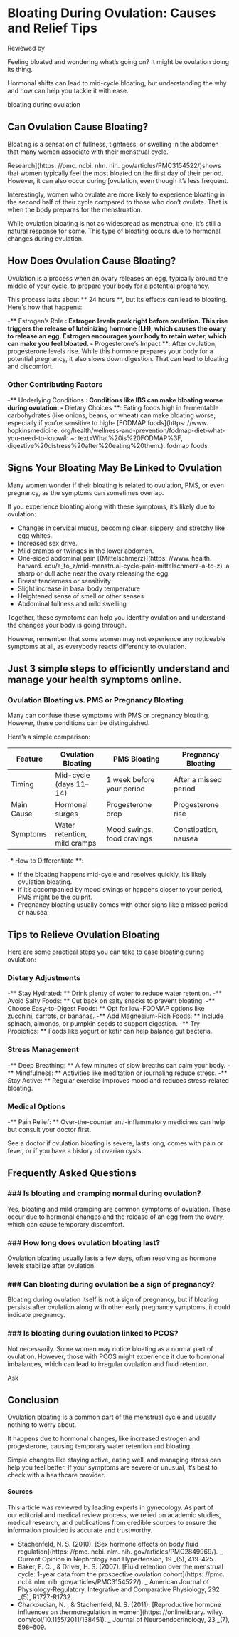 # Bloating During Ovulation: Causes and Relief Tips

Reviewed by

Feeling bloated and wondering what’s going on? It might be ovulation doing its thing.

Hormonal shifts can lead to mid-cycle bloating, but understanding the why and how can help you tackle it with ease.

bloating during ovulation
## Can Ovulation Cause Bloating?

Bloating is a sensation of fullness, tightness, or swelling in the abdomen that many women associate with their menstrual cycle.

Research](https: //pmc. ncbi. nlm. nih. gov/articles/PMC3154522/)shows that women typically feel the most bloated on the first day of their period. However, it can also occur during [ovulation, even though it’s less frequent.

Interestingly, women who ovulate are more likely to experience bloating in the second half of their cycle compared to those who don’t ovulate. That is when the body prepares for the menstruation.

While ovulation bloating is not as widespread as menstrual one, it’s still a natural response for some. This type of bloating occurs due to hormonal changes during ovulation.

## How Does Ovulation Cause Bloating?

Ovulation is a process when an ovary releases an egg, typically around the middle of your cycle, to prepare your body for a potential pregnancy.

This process lasts about ** 24 hours **, but its effects can lead to bloating. Here’s how that happens:

-** Estrogen’s Role **: Estrogen levels peak right before ovulation. This rise triggers the release of luteinizing hormone (LH), which causes the ovary to release an egg. Estrogen encourages your body to retain water, which can make you feel bloated.
-** Progesterone’s Impact **: After ovulation, progesterone levels rise. While this hormone prepares your body for a potential pregnancy, it also slows down digestion. That can lead to bloating and discomfort.

### Other Contributing Factors

-** Underlying Conditions **: Conditions like IBS can make bloating worse during ovulation.
-** Dietary Choices **: Eating foods high in fermentable carbohydrates (like onions, beans, or wheat) can make bloating worse, especially if you’re sensitive to high- [FODMAP foods](https: //www. hopkinsmedicine. org/health/wellness-and-prevention/fodmap-diet-what-you-need-to-know#: ~: text=What%20is%20FODMAP%3F, digestive%20distress%20after%20eating%20them.). fodmap foods
## Signs Your Bloating May Be Linked to Ovulation

Many women wonder if their bloating is related to ovulation, PMS, or even pregnancy, as the symptoms can sometimes overlap.

If you experience bloating along with these symptoms, it’s likely due to ovulation:

- Changes in cervical mucus, becoming clear, slippery, and stretchy like egg whites.
- Increased sex drive.
- Mild cramps or twinges in the lower abdomen.
- One-sided abdominal pain [(Mittelschmerz)](https: //www. health. harvard. edu/a_to_z/mid-menstrual-cycle-pain-mittelschmerz-a-to-z), a sharp or dull ache near the ovary releasing the egg.
- Breast tenderness or sensitivity
- Slight increase in basal body temperature
- Heightened sense of smell or other senses
- Abdominal fullness and mild swelling

Together, these symptoms can help you identify ovulation and understand the changes your body is going through.

However, remember that some women may not experience any noticeable symptoms at all, as everybody reacts differently to ovulation.

## Just 3 simple steps to efficiently understand and manage your health symptoms online.

### Ovulation Bloating vs. PMS or Pregnancy Bloating

Many can confuse these symptoms with PMS or pregnancy bloating. However, these conditions can be distinguished.

Here’s a simple comparison:

| Feature | Ovulation Bloating | PMS Bloating | Pregnancy Bloating |
| --- | --- | --- | --- |
| Timing | Mid-cycle<br> (days 11–14) | 1 week before your period | After a missed period |
| Main Cause | Hormonal surges | Progesterone drop | Progesterone rise |
| Symptoms | Water retention, <br> mild cramps | Mood swings, <br> food cravings | Constipation, nausea |

-* How to Differentiate **:

- If the bloating happens mid-cycle and resolves quickly, it’s likely ovulation bloating.
- If it’s accompanied by mood swings or happens closer to your period, PMS might be the culprit.
- Pregnancy bloating usually comes with other signs like a missed period or nausea.

## Tips to Relieve Ovulation Bloating

Here are some practical steps you can take to ease bloating during ovulation:

### Dietary Adjustments

-** Stay Hydrated: ** Drink plenty of water to reduce water retention.
-** Avoid Salty Foods: ** Cut back on salty snacks to prevent bloating.
-** Choose Easy-to-Digest Foods: ** Opt for low-FODMAP options like zucchini, carrots, or bananas.
-** Add Magnesium-Rich Foods: ** Include spinach, almonds, or pumpkin seeds to support digestion.
-** Try Probiotics: ** Foods like yogurt or kefir can help balance gut bacteria.

### Stress Management

-** Deep Breathing: ** A few minutes of slow breaths can calm your body.
-** Mindfulness: ** Activities like meditation or journaling reduce stress.
-** Stay Active: ** Regular exercise improves mood and reduces stress-related bloating.

### Medical Options

-** Pain Relief: ** Over-the-counter anti-inflammatory medicines can help but consult your doctor first.

See a doctor if ovulation bloating is severe, lasts long, comes with pain or fever, or if you have a history of ovarian cysts.

## Frequently Asked Questions

### \#\#\# Is bloating and cramping normal during ovulation?

Yes, bloating and mild cramping are common symptoms of ovulation. These occur due to hormonal changes and the release of an egg from the ovary, which can cause temporary discomfort.

### \#\#\# How long does ovulation bloating last?

Ovulation bloating usually lasts a few days, often resolving as hormone levels stabilize after ovulation.

### \#\#\# Can bloating during ovulation be a sign of pregnancy?

Bloating during ovulation itself is not a sign of pregnancy, but if bloating persists after ovulation along with other early pregnancy symptoms, it could indicate pregnancy.

### \#\#\# Is bloating during ovulation linked to PCOS?

Not necessarily. Some women may notice bloating as a normal part of ovulation. However, those with PCOS might experience it due to hormonal imbalances, which can lead to irregular ovulation and fluid retention.

 Ask 

## Conclusion

Ovulation bloating is a common part of the menstrual cycle and usually nothing to worry about.

It happens due to hormonal changes, like increased estrogen and progesterone, causing temporary water retention and bloating.

Simple changes like staying active, eating well, and managing stress can help you feel better. If your symptoms are severe or unusual, it’s best to check with a healthcare provider.

#### Sources

This article was reviewed by leading experts in gynecology. As part of our editorial and medical review process, we relied on academic studies, medical research, and publications from credible sources to ensure the information provided is accurate and trustworthy.

- Stachenfeld, N. S. (2010). [Sex hormone effects on body fluid regulation](https: //pmc. ncbi. nlm. nih. gov/articles/PMC2849969/). _ Current Opinion in Nephrology and Hypertension, 19 _(5), 419–425.
- Baker, F. C. , & Driver, H. S. (2007). [Fluid retention over the menstrual cycle: 1-year data from the prospective ovulation cohort](https: //pmc. ncbi. nlm. nih. gov/articles/PMC3154522/). _ American Journal of Physiology-Regulatory, Integrative and Comparative Physiology, 292 _(5), R1727-R1732.
- Charkoudian, N. , & Stachenfeld, N. S. (2011). [Reproductive hormone influences on thermoregulation in women](https: //onlinelibrary. wiley. com/doi/10.1155/2011/138451). _ Journal of Neuroendocrinology, 23 _(7), 598–609.